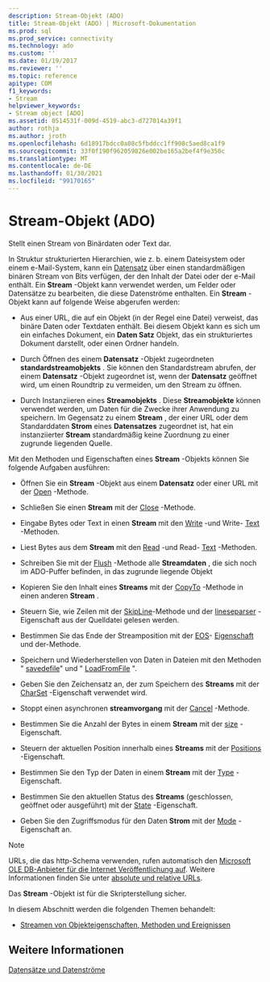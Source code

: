 ```yaml
---
description: Stream-Objekt (ADO)
title: Stream-Objekt (ADO) | Microsoft-Dokumentation
ms.prod: sql
ms.prod_service: connectivity
ms.technology: ado
ms.custom: ''
ms.date: 01/19/2017
ms.reviewer: ''
ms.topic: reference
apitype: COM
f1_keywords:
- Stream
helpviewer_keywords:
- Stream object [ADO]
ms.assetid: 0514531f-009d-4519-abc3-d727014a39f1
author: rothja
ms.author: jroth
ms.openlocfilehash: 6d18917bdcc0a08c5fbddcc1ff908c5aed8ca1f9
ms.sourcegitcommit: 33f0f190f962059826e002be165a2bef4f9e350c
ms.translationtype: MT
ms.contentlocale: de-DE
ms.lasthandoff: 01/30/2021
ms.locfileid: "99170165"
---
```

# <a name="stream-object-ado"></a>Stream-Objekt (ADO)
Stellt einen Stream von Binärdaten oder Text dar.  
  
 In Struktur strukturierten Hierarchien, wie z. b. einem Dateisystem oder einem e-Mail-System, kann ein [Datensatz](./record-object-ado.md) über einen standardmäßigen binären Stream von Bits verfügen, der den Inhalt der Datei oder der e-Mail enthält. Ein **Stream** -Objekt kann verwendet werden, um Felder oder Datensätze zu bearbeiten, die diese Datenströme enthalten. Ein **Stream** -Objekt kann auf folgende Weise abgerufen werden:  
  
-   Aus einer URL, die auf ein Objekt (in der Regel eine Datei) verweist, das binäre Daten oder Textdaten enthält. Bei diesem Objekt kann es sich um ein einfaches Dokument, ein **Daten Satz** Objekt, das ein strukturiertes Dokument darstellt, oder einen Ordner handeln.  
  
-   Durch Öffnen des einem **Datensatz** -Objekt zugeordneten **standardstreamobjekts** . Sie können den Standardstream abrufen, der einem **Datensatz** -Objekt zugeordnet ist, wenn der **Datensatz** geöffnet wird, um einen Roundtrip zu vermeiden, um den Stream zu öffnen.  
  
-   Durch Instanziieren eines **Streamobjekts** . Diese **Streamobjekte** können verwendet werden, um Daten für die Zwecke ihrer Anwendung zu speichern. Im Gegensatz zu einem **Stream** , der einer URL oder dem Standarddaten **Strom** eines **Datensatzes** zugeordnet ist, hat ein instanziierter **Stream** standardmäßig keine Zuordnung zu einer zugrunde liegenden Quelle.  
  
 Mit den Methoden und Eigenschaften eines **Stream** -Objekts können Sie folgende Aufgaben ausführen:  
  
-   Öffnen Sie ein **Stream** -Objekt aus einem **Datensatz** oder einer URL mit der [Open](./open-method-ado-stream.md) -Methode.  
  
-   Schließen Sie einen **Stream** mit der [Close](./close-method-ado.md) -Methode.  
  
-   Eingabe Bytes oder Text in einen **Stream** mit den [Write](./write-method.md) -und Write- [Text](./writetext-method.md) -Methoden.  
  
-   Liest Bytes aus dem **Stream** mit den [Read](./read-method.md) -und Read- [Text](./readtext-method.md) -Methoden.  
  
-   Schreiben Sie mit der [Flush](./flush-method-ado.md) -Methode alle **Streamdaten** , die sich noch im ADO-Puffer befinden, in das zugrunde liegende Objekt  
  
-   Kopieren Sie den Inhalt eines **Streams** mit der [CopyTo](./copyto-method-ado.md) -Methode in einen anderen **Stream** .  
  
-   Steuern Sie, wie Zeilen mit der [SkipLine](./skipline-method.md)-Methode und der [lineseparser](./lineseparator-property-ado.md) -Eigenschaft aus der Quelldatei gelesen werden.  
  
-   Bestimmen Sie das Ende der Streamposition mit der [EOS](./eos-property.md)- [Eigenschaft](./seteos-method.md) und der-Methode.  
  
-   Speichern und Wiederherstellen von Daten in Dateien mit den Methoden " [savedefile](./savetofile-method.md)" und " [LoadFromFile](./loadfromfile-method-ado.md) ".  
  
-   Geben Sie den Zeichensatz an, der zum Speichern des **Streams** mit der [CharSet](./charset-property-ado.md) -Eigenschaft verwendet wird.  
  
-   Stoppt einen asynchronen **streamvorgang** mit der [Cancel](./cancel-method-ado.md) -Methode.  
  
-   Bestimmen Sie die Anzahl der Bytes in einem **Stream** mit der [size](./size-property-ado-stream.md) -Eigenschaft.  
  
-   Steuern der aktuellen Position innerhalb eines **Streams** mit der [Positions](./position-property-ado.md) -Eigenschaft.  
  
-   Bestimmen Sie den Typ der Daten in einem **Stream** mit der [Type](./type-property-ado-stream.md) -Eigenschaft.  
  
-   Bestimmen Sie den aktuellen Status des **Streams** (geschlossen, geöffnet oder ausgeführt) mit der [State](./state-property-ado.md) -Eigenschaft.  
  
-   Geben Sie den Zugriffsmodus für den Daten **Strom** mit der [Mode](./mode-property-ado.md) -Eigenschaft an.  
  
> [!NOTE]
>  URLs, die das http-Schema verwenden, rufen automatisch den [Microsoft OLE DB-Anbieter für die Internet Veröffentlichung auf](../../guide/appendixes/microsoft-ole-db-provider-for-internet-publishing.md). Weitere Informationen finden Sie unter [absolute und relative URLs](../../guide/data/absolute-and-relative-urls.md).  
  
 Das **Stream** -Objekt ist für die Skripterstellung sicher.  
  
 In diesem Abschnitt werden die folgenden Themen behandelt:  
  
-   [Streamen von Objekteigenschaften, Methoden und Ereignissen](./stream-object-properties-methods-and-events.md)  
  
## <a name="see-also"></a>Weitere Informationen  
 [Datensätze und Datenströme](../../guide/data/records-and-streams.md)